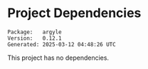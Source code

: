 # Project Dependencies
    Package:   argyle
    Version:   0.12.1
    Generated: 2025-03-12 04:48:26 UTC

This project has no dependencies.
